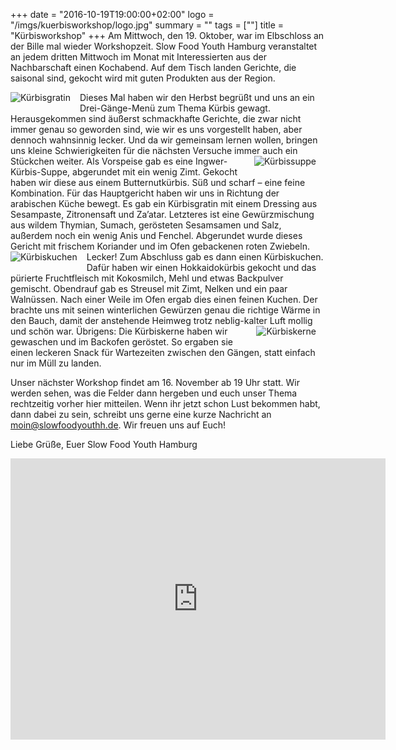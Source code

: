 +++
date = "2016-10-19T19:00:00+02:00"
logo = "/imgs/kuerbisworkshop/logo.jpg"
summary = ""
tags = [""]
title = "Kürbisworkshop"
+++
Am Mittwoch, den 19. Oktober, war im Elbschloss an der Bille mal wieder Workshopzeit. Slow Food Youth Hamburg veranstaltet an jedem dritten Mittwoch im Monat mit Interessierten aus der Nachbarschaft einen Kochabend. Auf dem Tisch landen Gerichte, die saisonal sind, gekocht wird mit guten Produkten aus der Region.

<img alt="Kürbisgratin" style="float: left; margin: 0px 15px 15px 0px;" src="/imgs/kuerbisworkshop/kuerbis_img-1.jpg"/>
Dieses Mal haben wir den Herbst begrüßt und uns an ein Drei-Gänge-Menü zum Thema Kürbis gewagt. Herausgekommen sind äußerst schmackhafte Gerichte, die zwar nicht immer genau so geworden sind, wie wir es uns vorgestellt haben, aber dennoch wahnsinnig lecker. Und da wir gemeinsam lernen wollen, bringen uns kleine Schwierigkeiten für die nächsten Versuche immer auch ein Stückchen weiter.

<img alt="Kürbissuppe" style="float: right; margin: 0px 15px 15px 0px;" src="/imgs/kuerbisworkshop/kuerbis_img-2.jpg"/>
Als Vorspeise gab es eine Ingwer-Kürbis-Suppe, abgerundet mit ein wenig Zimt. Gekocht haben wir diese aus einem Butternutkürbis. Süß und scharf – eine feine Kombination.
Für das Hauptgericht haben wir uns in Richtung der arabischen Küche bewegt. Es gab ein Kürbisgratin mit einem Dressing aus Sesampaste, Zitronensaft und Za’atar. Letzteres ist eine Gewürzmischung aus wildem Thymian, Sumach, gerösteten Sesamsamen und Salz, außerdem noch ein wenig Anis und Fenchel. Abgerundet wurde dieses Gericht mit frischem Koriander und im Ofen gebackenen roten Zwiebeln. Lecker!

<img alt="Kürbiskuchen" style="float: left; margin: 0px 15px 15px 0px;" src="/imgs/kuerbisworkshop/kuerbis_img-3.jpg"/>
Zum Abschluss gab es dann einen Kürbiskuchen. Dafür haben wir einen Hokkaidokürbis gekocht und das pürierte Fruchtfleisch mit Kokosmilch, Mehl und etwas Backpulver gemischt. Obendrauf gab es Streusel mit Zimt, Nelken und ein paar Walnüssen. Nach einer Weile im Ofen ergab dies einen feinen Kuchen. Der brachte uns mit seinen winterlichen Gewürzen genau die richtige Wärme in den Bauch, damit der anstehende Heimweg trotz neblig-kalter Luft mollig und schön war.

<img alt="Kürbiskerne" style="float: right; margin: 0px 15px 15px 0px;" src="/imgs/kuerbisworkshop/kuerbis_img-4.jpg"/>
Übrigens: Die Kürbiskerne haben wir gewaschen und im Backofen geröstet. So ergaben sie einen leckeren Snack für Wartezeiten zwischen den Gängen, statt einfach nur im Müll zu landen.

Unser nächster Workshop findet am 16. November ab 19 Uhr statt. Wir werden sehen, was die Felder dann hergeben und euch unser Thema rechtzeitig vorher hier mitteilen. Wenn ihr jetzt schon Lust bekommen habt, dann dabei zu sein, schreibt uns gerne eine kurze Nachricht an moin@slowfoodyouthh.de. Wir freuen uns auf Euch!

Liebe Grüße,
Euer Slow Food Youth Hamburg

<iframe src="https://www.google.com/maps/embed?pb=!1m18!1m12!1m3!1d3986.922588299456!2d10.057772070603209!3d53.54637124045101!2m3!1f0!2f0!3f0!3m2!1i1024!2i768!4f13.1!3m3!1m2!1s0x47b18e9dfed11253%3A0x4d4855e4f123de29!2sHandfeste+Unterst%C3%BCtzung+f%C3%BCr+Senioren!5e0!3m2!1sen!2sde!4v1476287583517" width="600" height="450" frameborder="0" style="border:0" allowfullscreen></iframe>

